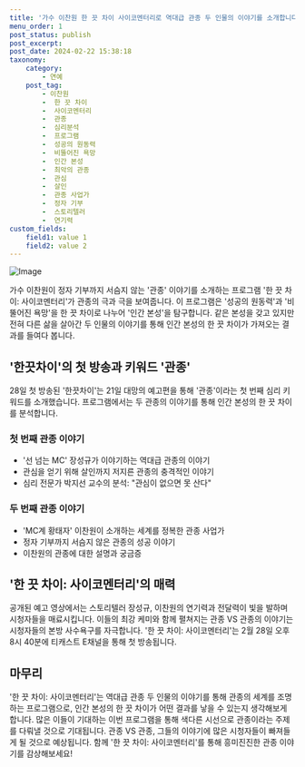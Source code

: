 ```yaml
---
title: '가수 이찬원 한 끗 차이 사이코멘터리로 역대급 관종 두 인물의 이야기를 소개합니다'
menu_order: 1
post_status: publish
post_excerpt: 
post_date: 2024-02-22 15:38:18
taxonomy:
    category:
        - 연예
    post_tag:
        - 이찬원
        -  한 끗 차이
        -  사이코멘터리
        -  관종
        -  심리분석
        -  프로그램
        -  성공의 원동력
        -  비뚤어진 욕망
        -  인간 본성
        -  최악의 관종
        -  관심
        -  살인
        -  관종 사업가
        -  정자 기부
        -  스토리텔러
        -  연기력
custom_fields:
    field1: value 1
    field2: value 2
---
```


![Image](https://ssl.pstatic.net/mimgnews/image/076/2024/02/21/2024022101001451100194531_20240221153711854.jpg?type=w540)

가수 이찬원이 정자 기부까지 서슴지 않는 '관종' 이야기를 소개하는 프로그램 '한 끗 차이: 사이코멘터리'가 관종의 극과 극을 보여줍니다. 이 프로그램은 '성공의 원동력'과 '비뚤어진 욕망'을 한 끗 차이로 나누어 '인간 본성'을 탐구합니다. 같은 본성을 갖고 있지만 전혀 다른 삶을 살아간 두 인물의 이야기를 통해 인간 본성의 한 끗 차이가 가져오는 결과를 들여다 봅니다.
## '한끗차이'의 첫 방송과 키워드 '관종'
28일 첫 방송된 '한끗차이'는 21일 대망의 예고편을 통해 '관종'이라는 첫 번째 심리 키워드를 소개했습니다. 프로그램에서는 두 관종의 이야기를 통해 인간 본성의 한 끗 차이를 분석합니다.
### 첫 번째 관종 이야기
- '선 넘는 MC' 장성규가 이야기하는 역대급 관종의 이야기
- 관심을 얻기 위해 살인까지 저지른 관종의 충격적인 이야기
- 심리 전문가 박지선 교수의 분석: "관심이 없으면 못 산다"
### 두 번째 관종 이야기
- 'MC계 황태자' 이찬원이 소개하는 세계를 정복한 관종 사업가
- 정자 기부까지 서슴지 않은 관종의 성공 이야기
- 이찬원의 관종에 대한 설명과 궁금증
## '한 끗 차이: 사이코멘터리'의 매력
공개된 예고 영상에서는 스토리텔러 장성규, 이찬원의 연기력과 전달력이 빛을 발하며 시청자들을 매료시킵니다. 이들의 최강 케미와 함께 펼쳐지는 관종 VS 관종의 이야기는 시청자들의 본방 사수욕구를 자극합니다. '한 끗 차이: 사이코멘터리'는 2월 28일 오후 8시 40분에 티캐스트 E채널을 통해 첫 방송됩니다.
## 마무리
'한 끗 차이: 사이코멘터리'는 역대급 관종 두 인물의 이야기를 통해 관종의 세계를 조명하는 프로그램으로, 인간 본성의 한 끗 차이가 어떤 결과를 낳을 수 있는지 생각해보게 합니다. 많은 이들이 기대하는 이번 프로그램을 통해 색다른 시선으로 관종이라는 주제를 다뤄낼 것으로 기대됩니다. 관종 VS 관종, 그들의 이야기에 많은 시청자들이 빠져들게 될 것으로 예상됩니다. 함께 '한 끗 차이: 사이코멘터리'를 통해 흥미진진한 관종 이야기를 감상해보세요!
